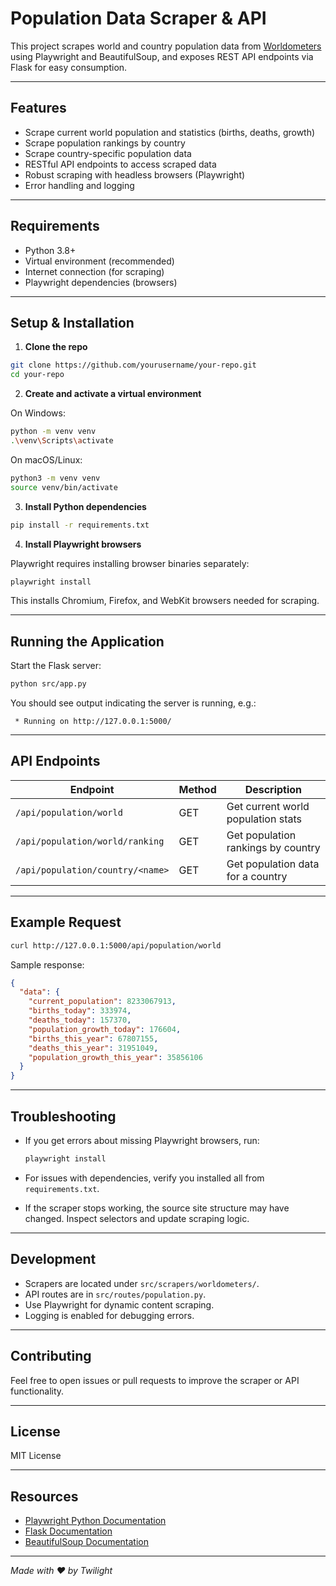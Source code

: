 

# Population Data Scraper & API

This project scrapes world and country population data from [Worldometers](https://www.worldometers.info/) using Playwright and BeautifulSoup, and exposes REST API endpoints via Flask for easy consumption.

---

## Features

- Scrape current world population and statistics (births, deaths, growth)
- Scrape population rankings by country
- Scrape country-specific population data
- RESTful API endpoints to access scraped data
- Robust scraping with headless browsers (Playwright)
- Error handling and logging

---

## Requirements

- Python 3.8+
- Virtual environment (recommended)
- Internet connection (for scraping)
- Playwright dependencies (browsers)

---

## Setup & Installation

1. **Clone the repo**

```bash
git clone https://github.com/yourusername/your-repo.git
cd your-repo
````

2. **Create and activate a virtual environment**

On Windows:

```bash
python -m venv venv
.\venv\Scripts\activate
```

On macOS/Linux:

```bash
python3 -m venv venv
source venv/bin/activate
```

3. **Install Python dependencies**

```bash
pip install -r requirements.txt
```

4. **Install Playwright browsers**

Playwright requires installing browser binaries separately:

```bash
playwright install
```

This installs Chromium, Firefox, and WebKit browsers needed for scraping.

---

## Running the Application

Start the Flask server:

```bash
python src/app.py
```

You should see output indicating the server is running, e.g.:

```
 * Running on http://127.0.0.1:5000/
```

---

## API Endpoints

| Endpoint                         | Method | Description                        |
| -------------------------------- | ------ | ---------------------------------- |
| `/api/population/world`          | GET    | Get current world population stats |
| `/api/population/world/ranking`  | GET    | Get population rankings by country |
| `/api/population/country/<name>` | GET    | Get population data for a country  |

---

## Example Request

```bash
curl http://127.0.0.1:5000/api/population/world
```

Sample response:

```json
{
  "data": {
    "current_population": 8233067913,
    "births_today": 333974,
    "deaths_today": 157370,
    "population_growth_today": 176604,
    "births_this_year": 67807155,
    "deaths_this_year": 31951049,
    "population_growth_this_year": 35856106
  }
}
```

---

## Troubleshooting

* If you get errors about missing Playwright browsers, run:

  ```bash
  playwright install
  ```

* For issues with dependencies, verify you installed all from `requirements.txt`.

* If the scraper stops working, the source site structure may have changed. Inspect selectors and update scraping logic.

---

## Development

* Scrapers are located under `src/scrapers/worldometers/`.
* API routes are in `src/routes/population.py`.
* Use Playwright for dynamic content scraping.
* Logging is enabled for debugging errors.

---

## Contributing

Feel free to open issues or pull requests to improve the scraper or API functionality.

---

## License

MIT License

---

## Resources

* [Playwright Python Documentation](https://playwright.dev/python/docs/intro)
* [Flask Documentation](https://flask.palletsprojects.com/)
* [BeautifulSoup Documentation](https://www.crummy.com/software/BeautifulSoup/bs4/doc/)

---

*Made with ❤️ by Twilight*

```

